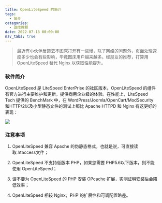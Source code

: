 ```yaml
---
title: OpenLiteSpeed 的简介
tags:
  - 简介
categories:
  - 运维教程
date: 2022-07-13 00:00:00
nav_tabs: true
---
```


> 最近有小伙伴反馈去不图床打开有一些慢，除了网络的问题外，页面处理速度多少也会有些影响，毕竟图床用户越来越多。经朋友的推荐，打算用 OpenLiteSpeed 替代 Nginx 以获取性能提升。

<!-- more -->

### 软件简介

OpenLiteSpeed 是 LiteSpeed EnterPrise 的社区版本，OpenLiteSpeed 的组件有官方进行主要维护和更新，提供商用企业级的体验。在性能上，LiteSpeed Tech 提供的 BenchMark 中，在 WordPress/Joomla/OpenCart/ModSecurity和HTTP/2以及小型静态文件的测试上都比 Apache HTTPD 和 Nginx 有这更好的表现：

![](https://cdn.dusays.com/2022/07/483-1.jpg)

### 注意事项

1. OpenLiteSpeed 兼容 Apache 的伪静态格式，也就是说，可直接读取.htaccess文件；

2. OpenLiteSpeed 不支持低版本 PHP，如果您需要 PHP5.6以下版本，则不能使用 OpenLiteSpeed；

3. 请不要为 OpenLiteSpeed 的 PHP 安装 OPcache 扩展，实测证明安装后会降低效率；

4. OpenLiteSpeed 相较 Nginx，PHP 的扩展性和可调配置略差。